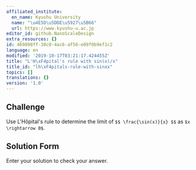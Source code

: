 ```yaml
---
affiliated_institute:
  en_name: Kyushu University
  name: "\u4E5D\u5DDE\u5927\u5B66"
  url: https://www.kyushu-u.ac.jp
editor_id: github.NanoScaleDesign
extra_resources: {}
id: 469898ff-38c0-4ac6-af56-e09f0b9ef1c2
language: en
modified: '2019-10-17T03:21:17.424455Z'
title: "L'H\xF4pital's rule with sin(x)/x"
title_id: "lh\xF4pitals-rule-with-sinxx"
topics: []
translations: {}
version: '1.0'
---
```


## Challenge
Use L'Hôpital's rule to determine the limit of
  `$$ \frac{\sin(x)}{x} $$`
as `$x \rightarrow 0$`.


## Solution Form
Enter your solution to check your answer.
